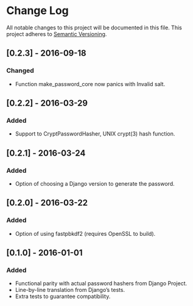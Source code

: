# Change Log

All notable changes to this project will be documented in this file.
This project adheres to [Semantic Versioning](http://semver.org/).

## [0.2.3] - 2016-09-18

### Changed

- Function make_password_core now panics with Invalid salt.

## [0.2.2] - 2016-03-29

### Added

- Support to CryptPasswordHasher, UNIX crypt(3) hash function.

## [0.2.1] - 2016-03-24

### Added

- Option of choosing a Django version to generate the password.

## [0.2.0] - 2016-03-22

### Added

- Option of using fastpbkdf2 (requires OpenSSL to build).

## [0.1.0] - 2016-01-01

### Added

- Functional parity with actual password hashers from Django Project.
- Line-by-line translation from Django’s tests.
- Extra tests to guarantee compatibility.

